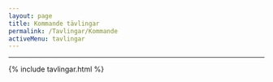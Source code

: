 ```yaml
---
layout: page
title: Kommande tävlingar
permalink: /Tavlingar/Kommande
activeMenu: tavlingar
---
```

<hr>
<div class="list-group">
    {% include tavlingar.html %}
</div>